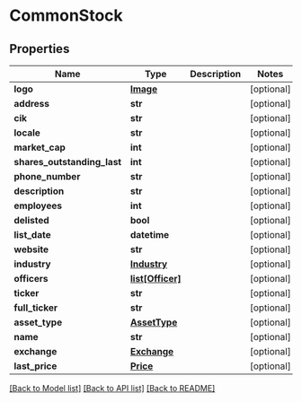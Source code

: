 # CommonStock

## Properties
Name | Type | Description | Notes
------------ | ------------- | ------------- | -------------
**logo** | [**Image**](Image.md) |  | [optional] 
**address** | **str** |  | [optional] 
**cik** | **str** |  | [optional] 
**locale** | **str** |  | [optional] 
**market_cap** | **int** |  | [optional] 
**shares_outstanding_last** | **int** |  | [optional] 
**phone_number** | **str** |  | [optional] 
**description** | **str** |  | [optional] 
**employees** | **int** |  | [optional] 
**delisted** | **bool** |  | [optional] 
**list_date** | **datetime** |  | [optional] 
**website** | **str** |  | [optional] 
**industry** | [**Industry**](Industry.md) |  | [optional] 
**officers** | [**list[Officer]**](Officer.md) |  | [optional] 
**ticker** | **str** |  | [optional] 
**full_ticker** | **str** |  | [optional] 
**asset_type** | [**AssetType**](AssetType.md) |  | [optional] 
**name** | **str** |  | [optional] 
**exchange** | [**Exchange**](Exchange.md) |  | [optional] 
**last_price** | [**Price**](Price.md) |  | [optional] 

[[Back to Model list]](../README.md#documentation-for-models) [[Back to API list]](../README.md#documentation-for-api-endpoints) [[Back to README]](../README.md)

